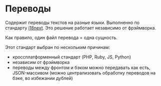 # Переводы

Содержит переводы текстов на разные языки.
Выполненно по стандарту [i18next](https://www.i18next.com/).
Это решение работает независимо от фрэймворка.

Как правило, один файл перевода = одна сущность.

Этот стандарт выбран по нескольким причинам:

* кроссплатформенный стандарт (PHP, Ruby, JS, Python)
* независим от фрэймворка
* переводы между фронтом и бэком можно передавать как есть, JSON-массивом (можно централизовать обработку переводов на бэке, во избежании дублей)
